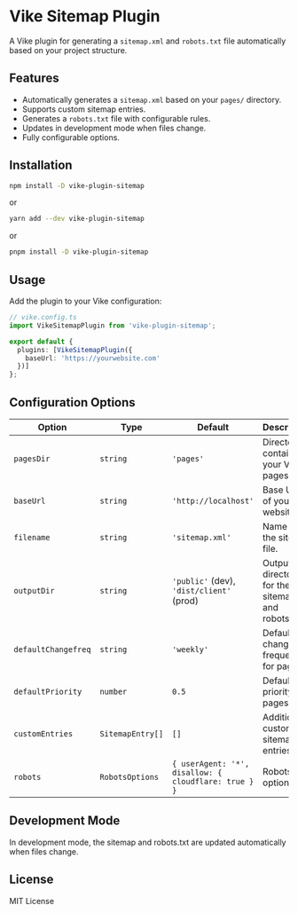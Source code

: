 # Vike Sitemap Plugin

A Vike plugin for generating a `sitemap.xml` and `robots.txt` file automatically based on your project structure.

## Features
- Automatically generates a `sitemap.xml` based on your `pages/` directory.
- Supports custom sitemap entries.
- Generates a `robots.txt` file with configurable rules.
- Updates in development mode when files change.
- Fully configurable options.

## Installation

```sh
npm install -D vike-plugin-sitemap
```

or

```sh
yarn add --dev vike-plugin-sitemap
```

or

```sh
pnpm install -D vike-plugin-sitemap
```

## Usage

Add the plugin to your Vike configuration:

```ts
// vike.config.ts
import VikeSitemapPlugin from 'vike-plugin-sitemap';

export default {
  plugins: [VikeSitemapPlugin({
    baseUrl: 'https://yourwebsite.com'
  })]
};
```

## Configuration Options

| Option              | Type      | Default           | Description |
|---------------------|----------|-------------------|-------------|
| `pagesDir`         | `string`  | `'pages'`         | Directory containing your Vike pages. |
| `baseUrl`          | `string`  | `'http://localhost'` | Base URL of your website. |
| `filename`         | `string`  | `'sitemap.xml'`   | Name of the sitemap file. |
| `outputDir`        | `string`  | `'public'` (dev), `'dist/client'` (prod) | Output directory for the sitemap and robots.txt. |
| `defaultChangefreq`| `string`  | `'weekly'`        | Default change frequency for pages. |
| `defaultPriority`  | `number`  | `0.5`             | Default priority for pages. |
| `customEntries`    | `SitemapEntry[]` | `[]` | Additional custom sitemap entries. |
| `robots`           | `RobotsOptions` | `{ userAgent: '*', disallow: { cloudflare: true } }` | Robots.txt options. |

## Development Mode

In development mode, the sitemap and robots.txt are updated automatically when files change.

## License

MIT License


